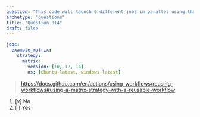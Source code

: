 ```yaml
---
question: "This code will launch 6 different jobs in parallel using the matrix strategy. Can you use the matrix strategy to parallelize entire workflows?"
archetype: "questions"
title: "Question 014"
draft: false
---
```



```yaml
jobs:
  example_matrix:
    strategy:
      matrix:
        version: [10, 12, 14]
        os: [ubuntu-latest, windows-latest]
```
> https://docs.github.com/en/actions/using-workflows/reusing-workflows#using-a-matrix-strategy-with-a-reusable-workflow
1. [x] No
1. [ ] Yes
